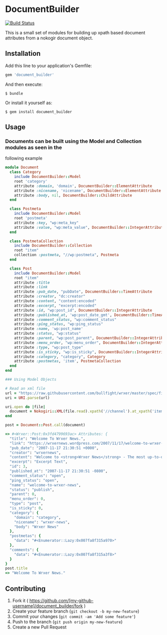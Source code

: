 # DocumentBuilder

[![Build Status](https://travis-ci.org/bullfight/document_builder.svg?branch=master)](https://travis-ci.org/bullfight/document_builder)

This is a small set of modules for building up xpath based document attributes
from a nokogir document object.

## Installation

Add this line to your application's Gemfile:

```ruby
gem 'document_builder'
```

And then execute:

    $ bundle

Or install it yourself as:

    $ gem install document_builder

## Usage

### Documents can be built using the Model and Collection modules as seen in the
following example

```ruby
module Document
  class Category
    include DocumentBuilder::Model
    root 'category'
    attribute :domain, 'domain', DocumentBuilder::ElementAttribute
    attribute :nicename, 'nicename', DocumentBuilder::ElementAttribute
    attribute :body, nil, DocumentBuilder::ChildAttribute
  end

  class Postmeta
    include DocumentBuilder::Model
    root 'postmeta'
    attribute :key, "wp:meta_key"
    attribute :value, "wp:meta_value", DocumentBuilder::IntegerAttribute
  end

  class PostmetaCollection
    include DocumentBuilder::Collection
    root "item"
    collection :postmeta, "//wp:postmeta", Postmeta
  end

  class Post
    include DocumentBuilder::Model
    root "item"
    attribute :title
    attribute :link
    attribute :pub_date, "pubDate", DocumentBuilder::TimeAttribute
    attribute :creator, "dc:creator"
    attribute :content, "content:encoded"
    attribute :excerpt, "excerpt:encoded"
    attribute :id, "wp:post_id", DocumentBuilder::IntegerAttribute
    attribute :published_at, 'wp:post_date_gmt', DocumentBuilder::TimeAttribute
    attribute :comment_status, "wp:comment_status"
    attribute :ping_status, "wp:ping_status"
    attribute :name, 'wp:post_name'
    attribute :status, "wp:status"
    attribute :parent, "wp:post_parent", DocumentBuilder::IntegerAttribute
    attribute :menu_order, "wp:menu_order", DocumentBuilder::IntegerAttribute
    attribute :type, "wp:post_type"
    attribute :is_sticky, "wp:is_sticky", DocumentBuilder::IntegerAttribute
    attribute :category, "category", Category
    attribute :postmetas, 'item', PostmetaCollection
  end
end

### Using Model Objects
```

```ruby
# Read an xml file
url = "https://raw.githubusercontent.com/bullfight/wrxer/master/spec/fixtures/wrx.xml"
uri = URI.parse(url)

uri.open do |file|
  document = Nokogiri::XML(file.read).xpath('//channel').at_xpath('item')}
end

post = Document::Post.call(document)

=> #<Wrxer::Post:0x3fd4799693ac> Attributes: {
  "title": "Welcome To Wrxer News.",
  "link": "https://wrxernews.wordpress.com/2007/11/17/welcome-to-wrxer-news/",
  "pub_date": "2007-11-17 21:30:51 +0000",
  "creator": "wrxernews",
  "content": "Welcome to <strong>Wrxer News</strong> - The most up-to-date and reliable source for Wrxer news.",
  "excerpt": "Excerpt Text",
  "id": 3,
  "published_at": "2007-11-17 21:30:51 -0800",
  "comment_status": "open",
  "ping_status": "open",
  "name": "welcome-to-wrxer-news",
  "status": "publish",
  "parent": 0,
  "menu_order": 0,
  "type": "post",
  "is_sticky": 0,
  "category": {
    "domain": "category",
    "nicename": "wrxer-news",
    "body": "Wrxer News"
  },
  "postmetas": {
    "data": "#<Enumerator::Lazy:0x007fa8f315a970>"
  },
  "comments": {
    "data": "#<Enumerator::Lazy:0x007fa8f315a3f8>"
  }
}
post.title
=> "Welcome To Wrxer News."
```

## Contributing

1. Fork it ( https://github.com/[my-github-username]/document_builder/fork )
2. Create your feature branch (`git checkout -b my-new-feature`)
3. Commit your changes (`git commit -am 'Add some feature'`)
4. Push to the branch (`git push origin my-new-feature`)
5. Create a new Pull Request

